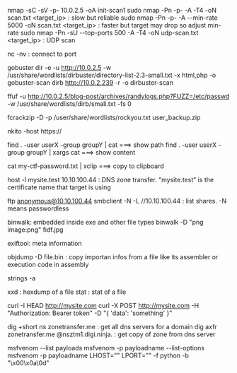 nmap -sC -sV -p- 10.0.2.5 -oA init-scan1
sudo nmap -Pn -p- -A -T4 -oN scan.txt <target_ip> : slow but reliable
sudo nmap -Pn -p- -A --min-rate 5000 -oN scan.txt <target_ip> : faster but target may drop so adjust min-rate
sudo nmap -Pn -sU --top-ports 500 -A -T4 -oN udp-scan.txt <target_ip> : UDP scan

nc -nv <target-ip> <target-port> : connect to port


gobuster dir -e -u http://10.0.2.5 -w /usr/share/wordlists/dirbuster/directory-list-2.3-small.txt -x html,php -o gobuster-scan
dirb http://10.0.2.239 -r -o dirbuster-scan

ffuf -u http://10.0.2.5/blog-post/archives/randylogs.php?FUZZ=/etc/passwd -w /usr/share/wordlists/dirb/small.txt -fs 0

fcrackzip -D -p /user/share/wordlists/rockyou.txt user_backup.zip

nkito -host https://

find . -user userX -group groupY | cat 		===> show path
find . -user userX -group groupY | xargs cat	===> show content

cat my-ctf-password.txt | xclip ===> copy to clipboard

host -l mysite.test 10.10.100.44 : DNS zone transfer. "mysite.test" is the certificate name that target is using

ftp anonymous@10.10.100.44
smbclient -N -L //10.10.100.44 : list shares. -N means passwordless


binwalk: embedded inside exe and other file types
binwalk -D "png image:png" fidf.jpg

exiftool: meta information

objdump -D file.bin : copy importan infos from a file like its assembler or execution code in assembly

strings -a

xxd : hexdump of a file
stat : stat of a file

curl -I HEAD http://mysite.com
curl -X POST http://mysite.com -H "Authorization: Bearer token" -D "{ 'data': 'something' }"


dig +short ns zonetransfer.me : get all dns servers for a domain
dig axfr zonetransfer.me @nsztm1.digi.ninja. : get copy of zone from dns server


msfvenom --list payloads
msfvenom -p payloadname --list-options
msfvenom -p payloadname LHOST="" LPORT="" -f python -b "\x00\x0a\0d"

